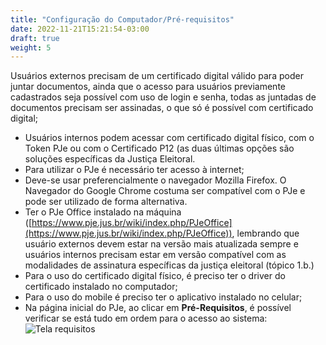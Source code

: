 ```yaml
---
title: "Configuração do Computador/Pré-requisitos"
date: 2022-11-21T15:21:54-03:00
draft: true
weight: 5
---
```


Usuários externos precisam de um certificado digital válido para poder juntar documentos, ainda que o acesso para usuários previamente cadastrados seja possível com uso de login e senha, todas as juntadas de documentos precisam ser assinadas, o que só é possível com certificado digital;

+ Usuários internos podem acessar com certificado digital físico, com o Token PJe ou com o Certificado P12 (as duas últimas opções são soluções específicas da Justiça Eleitoral.
+ Para utilizar o PJe é necessário ter acesso à internet;
+ Deve-se usar preferencialmente o navegador Mozilla Firefox. O Navegador do Google Chrome costuma ser compatível com o PJe e pode ser utilizado de forma alternativa.
+ Ter o PJe Office instalado na máquina ([https://www.pje.jus.br/wiki/index.php/PJeOffice](https://www.pje.jus.br/wiki/index.php/PJeOffice)), lembrando que usuário externos devem estar na versão mais atualizada sempre e usuários internos precisam estar em versão compatível com as modalidades de assinatura específicas da justiça eleitoral (tópico 1.b.)
+ Para o uso do certificado digital físico, é preciso ter o driver do certificado instalado no computador;
+ Para o uso do mobile é preciso ter o aplicativo instalado no celular;
+ Na página inicial do PJe, ao clicar em **Pré-Requisitos**, é possível verificar se está tudo em ordem para o acesso ao sistema:
![Tela requisitos](/imagens/requisitos.jpg)

